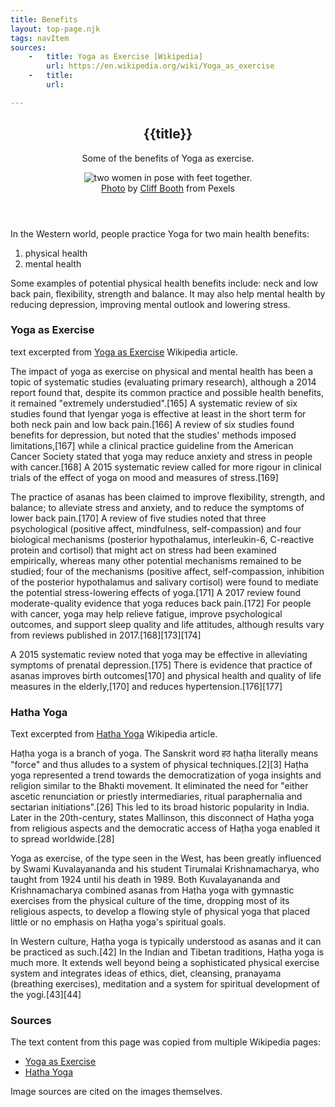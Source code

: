 ```yaml
---
title: Benefits
layout: top-page.njk
tags: navItem
sources:
    -   title: Yoga as Exercise [Wikipedia]
        url: https://en.wikipedia.org/wiki/Yoga_as_exercise
    -   title:
        url: 

---
```


<header class="page-header">
  <h2 class="page-title">{{title}}</h2>
  <div class="page-description">
    <p>Some of the benefits of Yoga as exercise.</p>
  </div>
  <figure class="image">
    <img src="/images/pexels-cliff-booth-4057269.jpg" alt="two women in pose with feet together.">
    <figcaption><a href="https://www.pexels.com/photo/photo-of-women-exercising-together-4057269/">Photo</a> by <a href="https://www.pexels.com/@cliff-booth?utm_content=attributionCopyText&utm_medium=referral&utm_source=pexels">Cliff Booth</a> from Pexels</figcaption>
  </figure>
</header>

In the Western world, people practice Yoga for two main health benefits:

1. physical health
2. mental health

Some examples of potential physical health benefits include: neck and low back pain, flexibility, strength and balance. It may also help mental health by reducing depression, improving mental outlook and lowering stress.

### Yoga as Exercise
<p class="cite">text excerpted from <a href="#yoga-as-exercise">Yoga as Exercise</a> Wikipedia article.</p>

The impact of yoga as exercise on physical and mental health has been a topic of systematic studies (evaluating primary research), although a 2014 report found that, despite its common practice and possible health benefits, it remained "extremely understudied".[165] A systematic review of six studies found that Iyengar yoga is effective at least in the short term for both neck pain and low back pain.[166] A review of six studies found benefits for depression, but noted that the studies' methods imposed limitations,[167] while a clinical practice guideline from the American Cancer Society stated that yoga may reduce anxiety and stress in people with cancer.[168] A 2015 systematic review called for more rigour in clinical trials of the effect of yoga on mood and measures of stress.[169]

The practice of asanas has been claimed to improve flexibility, strength, and balance; to alleviate stress and anxiety, and to reduce the symptoms of lower back pain.[170] A review of five studies noted that three psychological (positive affect, mindfulness, self-compassion) and four biological mechanisms (posterior hypothalamus, interleukin-6, C-reactive protein and cortisol) that might act on stress had been examined empirically, whereas many other potential mechanisms remained to be studied; four of the mechanisms (positive affect, self-compassion, inhibition of the posterior hypothalamus and salivary cortisol) were found to mediate the potential stress-lowering effects of yoga.[171] A 2017 review found moderate-quality evidence that yoga reduces back pain.[172] For people with cancer, yoga may help relieve fatigue, improve psychological outcomes, and support sleep quality and life attitudes, although results vary from reviews published in 2017.[168][173][174]

A 2015 systematic review noted that yoga may be effective in alleviating symptoms of prenatal depression.[175] There is evidence that practice of asanas improves birth outcomes[170] and physical health and quality of life measures in the elderly,[170] and reduces hypertension.[176][177]

### Hatha Yoga
<p class="cite">Text excerpted from <a href="#hatha-yoga">Hatha Yoga</a> Wikipedia article.</p>
Haṭha yoga is a branch of yoga. The Sanskrit word हठ haṭha literally means "force" and thus alludes to a system of physical techniques.[2][3] Haṭha yoga represented a trend towards the democratization of yoga insights and religion similar to the Bhakti movement. It eliminated the need for "either ascetic renunciation or priestly intermediaries, ritual paraphernalia and sectarian initiations".[26] This led to its broad historic popularity in India. Later in the 20th-century, states Mallinson, this disconnect of Haṭha yoga from religious aspects and the democratic access of Haṭha yoga enabled it to spread worldwide.[28]

Yoga as exercise, of the type seen in the West, has been greatly influenced by Swami Kuvalayananda and his student Tirumalai Krishnamacharya, who taught from 1924 until his death in 1989. Both Kuvalayananda and Krishnamacharya combined asanas from Haṭha yoga with gymnastic exercises from the physical culture of the time, dropping most of its religious aspects, to develop a flowing style of physical yoga that placed little or no emphasis on Haṭha yoga's spiritual goals.

In Western culture, Haṭha yoga is typically understood as asanas and it can be practiced as such.[42] In the Indian and Tibetan traditions, Haṭha yoga is much more. It extends well beyond being a sophisticated physical exercise system and integrates ideas of ethics, diet, cleansing, pranayama (breathing exercises), meditation and a system for spiritual development of the yogi.[43][44]



<footer class="pose-footer">
<div class="sources">
    <h3>Sources</h3>
    <p>The text content from this page was copied from multiple Wikipedia pages:</p>
    <ul>
        <li id="yoga-as-exercise"><a href="https://en.wikipedia.org/wiki/Yoga_as_exercise">Yoga as Exercise</a></li>
        <li id="hatha-yoga"><a href="https://en.wikipedia.org/wiki/Hatha_yoga">Hatha Yoga</a></li>
    </ul>
    <p>Image sources are cited on the images themselves.</p>
</div>
</footer>